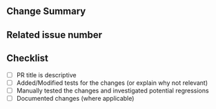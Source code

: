 ## Change Summary

<!-- Please give a short summary of the changes. -->

## Related issue number

<!-- please use "fix #123" style references so the issue is closed when this PR is merged. -->

## Checklist

- [ ] PR title is descriptive
- [ ] Added/Modified tests for the changes (or explain why not relevant)
- [ ] Manually tested the changes and investigated potential regressions
- [ ] Documented changes (where applicable)